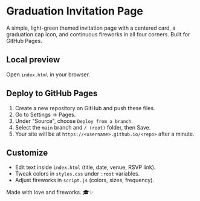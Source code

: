 # Graduation Invitation Page

A simple, light-green themed invitation page with a centered card, a graduation cap icon, and continuous fireworks in all four corners. Built for GitHub Pages.

## Local preview
Open `index.html` in your browser.

## Deploy to GitHub Pages
1. Create a new repository on GitHub and push these files.
2. Go to Settings → Pages.
3. Under "Source", choose `Deploy from a branch`.
4. Select the `main` branch and `/ (root)` folder, then Save.
5. Your site will be at `https://<username>.github.io/<repo>` after a minute.

## Customize
- Edit text inside `index.html` (title, date, venue, RSVP link).
- Tweak colors in `styles.css` under `:root` variables.
- Adjust fireworks in `script.js` (colors, sizes, frequency).

Made with love and fireworks. 🎓✨
